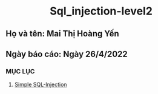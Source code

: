 # <div align="center"><p> Sql_injection-level2 </p></div>
 ## Họ và tên: Mai Thị Hoàng Yến
 ## Ngày báo cáo: Ngày 26/4/2022
 ### MỤC LỤC
 1. [Simple SQL-Injection](#gioithieu)
